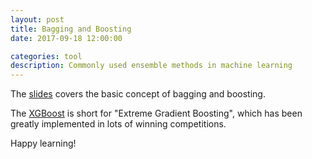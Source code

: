 ```yaml
---
layout: post
title: Bagging and Boosting
date: 2017-09-18 12:00:00

categories: tool
description: Commonly used ensemble methods in machine learning 
---
```


<!-- #### 09/12/17
 -->

The [slides](http://www.cs.cornell.edu/courses/cs578/2005fa/CS578.bagging.boosting.lecture.pdf) covers the basic concept of bagging and boosting.

The [XGBoost](http://xgboost.readthedocs.io/en/latest//model.html) is short for "Extreme Gradient Boosting", which has been greatly implemented in lots of winning competitions.

Happy learning! 
